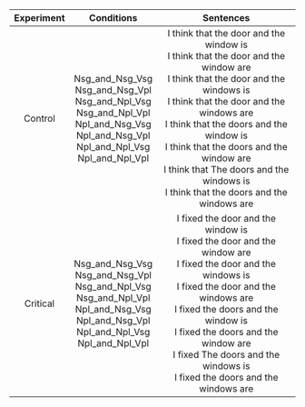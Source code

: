 

|Experiment| Conditions | Sentences| 
| :---:         | :---:         |     :---:      |     
| Control |Nsg_and_Nsg_Vsg <br> Nsg_and_Nsg_Vpl <br>  Nsg_and_Npl_Vsg <br> Nsg_and_Npl_Vpl <br>Npl_and_Nsg_Vsg <br> Npl_and_Nsg_Vpl <br> Npl_and_Npl_Vsg<br> Npl_and_Npl_Vpl | I think that the door and the window is<br> I think that the door and the window are <br> I think that the door and the windows is <br> I think that the door and the windows are <br> I think that the doors and the window is <br> I think that the doors and the window are  <br>  I think that The doors and the windows is <br>  I think that the doors and the windows are   |  
| Critical  |Nsg_and_Nsg_Vsg <br> Nsg_and_Nsg_Vpl <br>  Nsg_and_Npl_Vsg <br> Nsg_and_Npl_Vpl <br>Npl_and_Nsg_Vsg <br> Npl_and_Nsg_Vpl <br> Npl_and_Npl_Vsg<br> Npl_and_Npl_Vpl | I fixed the door and the window is<br> I fixed the door and the window are <br> I fixed the door and the windows is <br> I fixed the door and the windows are <br> I fixed the doors and the window is <br> I fixed the doors and the window are  <br>  I fixed The doors and the windows is <br>  I fixed the doors and the windows are   |  
